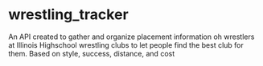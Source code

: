 # wrestling_tracker
An API created to gather and organize placement information oh wrestlers at Illinois Highschool wrestling clubs to let people find the best club for them. Based on style, success, distance, and cost
